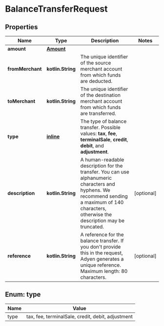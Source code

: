 
# BalanceTransferRequest

## Properties
Name | Type | Description | Notes
------------ | ------------- | ------------- | -------------
**amount** | [**Amount**](Amount.md) |  | 
**fromMerchant** | **kotlin.String** | The unique identifier of the source merchant account from which funds are deducted. | 
**toMerchant** | **kotlin.String** | The unique identifier of the destination merchant account from which funds are transferred. | 
**type** | [**inline**](#Type) | The type of balance transfer. Possible values: **tax**, **fee**, **terminalSale**, **credit**, **debit**, and **adjustment**. | 
**description** | **kotlin.String** | A human-readable description for the transfer. You can use alphanumeric characters and hyphens. We recommend sending a maximum of 140 characters, otherwise the description may be truncated. |  [optional]
**reference** | **kotlin.String** | A reference for the balance transfer. If you don&#39;t provide this in the request, Adyen generates a unique reference. Maximum length: 80 characters. |  [optional]


<a name="Type"></a>
## Enum: type
Name | Value
---- | -----
type | tax, fee, terminalSale, credit, debit, adjustment



